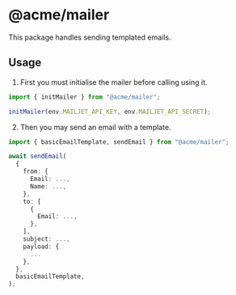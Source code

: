 # @acme/mailer

This package handles sending templated emails.

## Usage

1. First you must initialise the mailer before calling using it.

```ts
import { initMailer } from "@acme/mailer";

initMailer(env.MAILJET_API_KEY, env.MAILJET_API_SECRET);
```

2. Then you may send an email with a template.

```ts
import { basicEmailTemplate, sendEmail } from "@acme/mailer";

await sendEmail(
  {
    from: {
      Email: ...,
      Name: ...,
    },
    to: [
      {
        Email: ...,
      },
    ],
    subject: ...,
    payload: {
      ...
    },
  },
  basicEmailTemplate,
);
```
